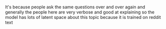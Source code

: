It's because people ask the same questions over and over again and generally the people here are very verbose and good at explaining so the model has lots of latent space about this topic because it is trained on reddit text
